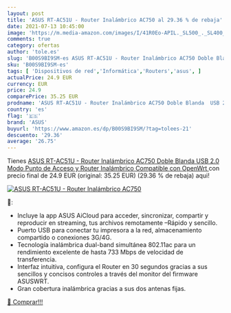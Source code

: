 ```yaml
---
layout: post
title: 'ASUS RT-AC51U - Router Inalámbrico AC750 al 29.36 % de rebaja'
date: 2021-07-13 10:45:00
image: 'https://m.media-amazon.com/images/I/41R0Eo-APIL._SL500_._SL400_.jpg'
comments: true
category: ofertas
author: 'tole.es'
slug: 'B00S9BI9SM-es ASUS RT-AC51U - Router Inalámbrico AC750 Doble Blanda USB...'
sku: 'B00S9BI9SM-es'
tags: [ 'Dispositivos de red','Informática','Routers','asus', ]
actualPrice: 24.9 EUR
currency: EUR
price: 24.9
comparePrice: 35.25 EUR
prodname: 'ASUS RT-AC51U - Router Inalámbrico AC750 Doble Blanda  USB 2.0  Modo Punto de Acceso y Router Inalámbrico  Compatible con OpenWrt '
country: 'es'
flag: '🇪🇸'
brand: 'ASUS'
buyurl: 'https://www.amazon.es/dp/B00S9BI9SM/?tag=tolees-21'
descuento: '29.36'
average: '26.75'
---
```


Tienes [ASUS RT-AC51U - Router Inalámbrico AC750 Doble Blanda  USB 2.0  Modo Punto de Acceso y Router Inalámbrico  Compatible con OpenWrt ](https://www.amazon.es/dp/B00S9BI9SM/?tag=tolees-21) con precio final de  24.9 EUR (original: 35.25 EUR) (29.36 %  de rebaja) aqui!

[![ASUS RT-AC51U - Router Inalámbrico AC750](https://m.media-amazon.com/images/I/41R0Eo-APIL._SL500_._SL400_.jpg)](https://www.amazon.es/dp/B00S9BI9SM/?tag=tolees-21)

🔎:

- Incluye la app ASUS AiCloud para acceder, sincronizar, compartir y reproducir en streaming, tus archivos remotamente –Rápido y sencillo.
- Puerto USB para conectar tu impresora a la red, almacenamiento compartido o conexiones 3G/4G.
- Tecnología inalámbrica dual-band simultánea 802.11ac para un rendimiento excelente de hasta 733 Mbps de velocidad de transferencia.
- Interfaz intuitiva, configura el Router en 30 segundos gracias a sus sencillos y concisos controles a través del monitor del firmware ASUSWRT.
- Gran cobertura inalámbrica gracias a sus dos antenas fijas.

[🛒 Comprar!!!](https://www.amazon.es/dp/B00S9BI9SM/?tag=tolees-21)
